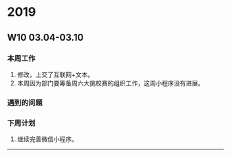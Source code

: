 # 2019
## W10 03.04-03.10
### 本周工作 
<ol>
<li>修改，上交了互联网+文本。
<li>本周因为部门要筹备周六大挑校赛的组织工作，这周小程序没有进展。

</ol>

### 遇到的问题 
<ol>
 
</ol>

### 下周计划 
<ol>
<li> 继续完善微信小程序。

</ol>

---------------------------------------------------------
